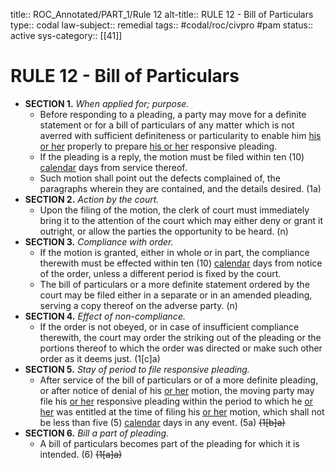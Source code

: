 title:: ROC_Annotated/PART_1/Rule 12
alt-title:: RULE 12 - Bill of Particulars
type:: codal
law-subject:: remedial
tags:: #codal/roc/civpro #pam
status:: active
sys-category:: [[41]]

# RULE 12 - Bill of Particulars
- **SECTION 1.** *When applied for; purpose.*
	- Before responding to a pleading, a party may move for a definite statement or for a bill of particulars of any matter which is not averred with sufficient definiteness or particularity to enable him <u>his or her</u> properly to prepare <u>his or her</u> responsive pleading.
	- If the pleading is a reply, the motion must be filed within ten (10) <u>calendar</u> days from service thereof.
	- Such motion shall point out the defects complained of, the paragraphs wherein they are contained, and the details desired. (1a)
- **SECTION 2.** *Action by the court.*
	- Upon the filing of the motion, the clerk of court must immediately bring it to the attention of the court which may either deny or grant it outright, or allow the parties the opportunity to be heard. (n)
- **SECTION 3.** *Compliance with order.*
	- If the motion is granted, either in whole or in part, the compliance therewith must be effected within ten (10) <u>calendar</u> days from notice of the order, unless a different period is fixed by the court.
	- The bill of particulars or a more definite statement ordered by the court may be filed either in a separate or in an amended pleading, serving a copy thereof on the adverse party. (n)
- **SECTION 4.** *Effect of non-compliance.*
	- If the order is not obeyed, or in case of insufficient compliance therewith, the court may order the striking out of the pleading or the portions thereof to which the order was directed or make such other order as it deems just. (1[c]a)
- **SECTION 5.** *Stay of period to file responsive pleading.*
	- After service of the bill of particulars or of a more definite pleading, or after notice of denial of his <u>or her</u> motion, the moving party may file his <u>or her</u> responsive pleading within the period to which he <u>or her</u> was entitled at the time of filing his <u>or her</u> motion, which shall not be less than five (5) <u>calendar</u> days in any event. (5a) ~~(1[b]a)~~
- **SECTION 6.** *Bill a part of pleading.*
	- A bill of particulars becomes part of the pleading for which it is intended. (6) ~~(1[a]a)~~